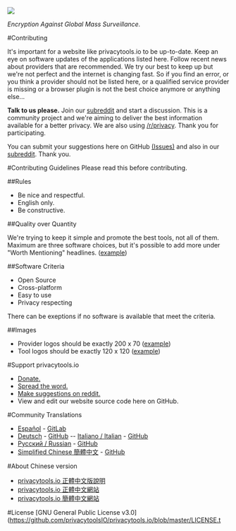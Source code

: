 [![](https://www.privacytools.io/img/layout/logo.png)](https://www.privacytools.io/)

_Encryption Against Global Mass Surveillance._

#Contributing

It's important for a website like privacytools.io to be up-to-date. Keep an eye on software updates of the applications listed here. Follow recent news about providers that are recommended. We try our best to keep up but we're not perfect and the internet is changing fast. So if you find an error, or you think a provider should not be listed here, or a qualified service provider is missing or a browser plugin is not the best choice anymore or anything else...

**Talk to us please.** Join our [subreddit](https://www.reddit.com/r/privacytoolsIO/) and start a discussion. This is a community project and we're aiming to deliver the best information available for a better privacy. We are also using [/r/privacy](https://www.reddit.com/r/privacy). Thank you for participating.

You can submit your suggestions here on GitHub [(Issues)](https://github.com/privacytoolsIO/privacytools.io/issues) and also in our [subreddit](https://www.reddit.com/r/privacytoolsIO/). Thank you.


#Contributing Guidelines
Please read this before contributing.

##Rules

- Be nice and respectful.
- English only.
- Be constructive.

##Quality over Quantity

We're trying to keep it simple and promote the best tools, not all of them. Maximum are three software choices, but it's possible to add more under "Worth Mentioning" headlines. ([example](https://www.privacytools.io/#im)) 

##Software Criteria

- Open Source
- Cross-platform
- Easy to use
- Privacy respecting

There can be exeptions if no software is available that meet the criteria.

##Images

- Provider logos should be exactly 200 x 70 ([example](https://www.privacytools.io/img/provider/AirVPN.gif))
- Tool logos should be exactly 120 x 120 ([example](https://www.privacytools.io/img/tools/ChatSecure.png))

#Support privacytools.io

- [Donate.](https://www.privacytools.io/donate.html)
- [Spread the word.](https://www.privacytools.io/#participate)
- [Make suggestions on reddit.](https://www.reddit.com/r/privacytoolsIO/)
- View and edit our website source code here on GitHub.

#Community Translations
- [Español](https://victorhck.gitlab.io/privacytools-es/) - [GitLab](https://gitlab.com/victorhck/privacytools-es)
- [Deutsch](https://privacytools.it-sec.rocks/) - [GitHub](https://github.com/Anon215/privacytools.it-sec.rocks)
-- [Italiano / Italian](https://strappazzon.github.io/privacytools-it/) - [GitHub](https://github.com/Strappazzon/privacytools-it)
- [Русский / Russian](https://privacytools.ru) - [GitHub](https://github.com/c0rdis/privacytools.ru)
- [Simplified Chinese 簡體中文](https://cybermagicsec.github.io/privacytools-zh/) - [GitHub](https://github.com/cybermagicsec/privacytools-zh)

#About Chinese version
- [privacytools.io 正體中文版說明 ](https://blog.jxtsai.info/2016/12/27/privacytools-chinese/) 
- [privacytools.io 正體中文網站](https://privacytools.twngo.xyz/)
- [privacytools.io 簡體中文網站](https://cybermagicsec.github.io/privacytools-zh/)

#License
[GNU General Public License v3.0](https://github.com/privacytoolsIO/privacytools.io/blob/master/LICENSE.t
